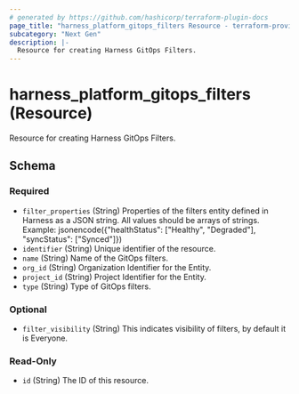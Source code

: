 ```yaml
---
# generated by https://github.com/hashicorp/terraform-plugin-docs
page_title: "harness_platform_gitops_filters Resource - terraform-provider-harness"
subcategory: "Next Gen"
description: |-
  Resource for creating Harness GitOps Filters.
---
```


# harness_platform_gitops_filters (Resource)

Resource for creating Harness GitOps Filters.



<!-- schema generated by tfplugindocs -->
## Schema

### Required

- `filter_properties` (String) Properties of the filters entity defined in Harness as a JSON string. All values should be arrays of strings. Example: jsonencode({"healthStatus": ["Healthy", "Degraded"], "syncStatus": ["Synced"]})
- `identifier` (String) Unique identifier of the resource.
- `name` (String) Name of the GitOps filters.
- `org_id` (String) Organization Identifier for the Entity.
- `project_id` (String) Project Identifier for the Entity.
- `type` (String) Type of GitOps filters.

### Optional

- `filter_visibility` (String) This indicates visibility of filters, by default it is Everyone.

### Read-Only

- `id` (String) The ID of this resource.
